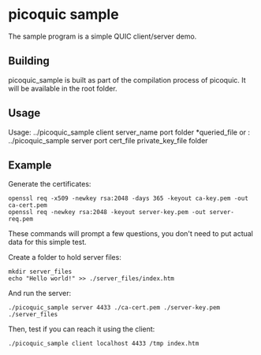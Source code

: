 picoquic sample
===============

The sample program is a simple QUIC client/server demo.

Building
--------
picoquic\_sample is built as part of the compilation process of picoquic. It
will be available in the root folder.

Usage
-----
Usage:
    ../picoquic_sample client server_name port folder *queried_file
or :
    ../picoquic_sample server port cert_file private_key_file folder

Example
-------

Generate the certificates:
```
openssl req -x509 -newkey rsa:2048 -days 365 -keyout ca-key.pem -out ca-cert.pem
openssl req -newkey rsa:2048 -keyout server-key.pem -out server-req.pem
```
These commands will prompt a few questions, you don't need to put actual data
for this simple test.

Create a folder to hold server files:
```
mkdir server_files
echo "Hello world!" >> ./server_files/index.htm
```

And run the server:
```
./picoquic_sample server 4433 ./ca-cert.pem ./server-key.pem ./server_files
```

Then, test if you can reach it using the client:
```
./picoquic_sample client localhost 4433 /tmp index.htm
```
